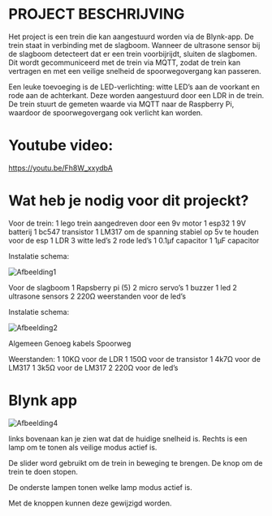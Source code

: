 # PROJECT BESCHRIJVING
Het project is een trein die kan aangestuurd worden via de Blynk-app. De trein staat in verbinding met de slagboom. Wanneer de ultrasone sensor bij de slagboom detecteert dat er een trein voorbijrijdt, sluiten de slagbomen. Dit wordt gecommuniceerd met de trein via MQTT, zodat de trein kan vertragen en met een veilige snelheid de spoorwegovergang kan passeren.

Een leuke toevoeging is de LED-verlichting: witte LED’s aan de voorkant en rode aan de achterkant. Deze worden aangestuurd door een LDR in de trein. De trein stuurt de gemeten waarde via MQTT naar de Raspberry Pi, waardoor de spoorwegovergang ook verlicht kan worden.

# Youtube video:
https://youtu.be/Fh8W_xxydbA


# Wat heb je nodig voor dit projeckt?


Voor de trein:
1 lego trein aangedreven door een 9v motor
1 esp32
1 9V batterij
1 bc547 transistor
1 LM317 om de spanning stabiel op 5v te houden voor de esp
1 LDR
3 witte led’s
2 rode led’s
1 0.1µf capacitor
1 1µF capacitor


Instalatie schema:


![Afbeelding1](https://github.com/user-attachments/assets/280502ff-5222-44b1-aa33-a41e6af3328c)


Voor de slagboom
1 Rapsberry pi (5)
2 micro servo’s
1 buzzer
1 led
2 ultrasone sensors
2 220Ω weerstanden voor de led’s


Instalatie schema:


![Afbeelding2](https://github.com/user-attachments/assets/97527deb-a451-4083-9abf-535014a7d9de)

Algemeen
Genoeg kabels
Spoorweg


Weerstanden:
1 10KΩ voor de LDR 
1 150Ω voor de transistor
1 4k7Ω voor de LM317
1 3k5Ω voor de LM317
2 220Ω voor de led’s 


# Blynk app
![Afbeelding4](https://github.com/user-attachments/assets/f01737ed-76aa-479e-a961-ed1bea47fae9)

 	
links bovenaan kan je zien wat dat de huidige snelheid is. Rechts is een lamp om te tonen als veilige modus actief is.


De slider word gebruikt om de trein in beweging te brengen. De knop om de trein te doen stopen.

De onderste lampen tonen welke lamp modus actief is.

Met de knoppen kunnen deze gewijzigd worden.


